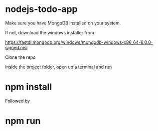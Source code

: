 # nodejs-todo-app

Make sure you have MongoDB installed on your system.

If not, download the windows installer from 

https://fastdl.mongodb.org/windows/mongodb-windows-x86_64-6.0.0-signed.msi

Clone the repo

Inside the project folder, open up a terminal and run 

# npm install

Followed by 

# npm run

